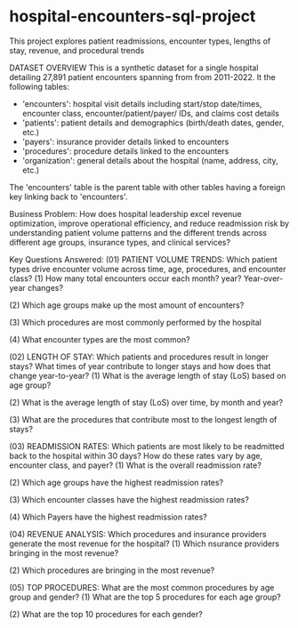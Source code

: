 # hospital-encounters-sql-project

This project explores patient readmissions, encounter types, lengths of stay, revenue, and procedural trends

DATASET OVERVIEW
This is a synthetic dataset for a single hospital detailing 27,891 patient encounters spanning from from 2011-2022.
It the following tables:

- 'encounters': hospital visit details including start/stop date/times, encounter class, encounter/patient/payer/ IDs, and claims cost details
- 'patients': patient details and demographics (birth/death dates, gender, etc.)
- 'payers': insurance provider details linked to encounters
- 'procedures': procedure details linked to the encounters
- 'organization': general details about the hospital (name, address, city, etc.)

The 'encounters' table is the parent table with other tables having a foreign key linking back to 'encounters'.

Business Problem:
How does hospital leadership excel revenue optimization, improve operational efficiency, and reduce readmission risk by understanding patient volume patterns and the different trends across different age groups, insurance types, and clinical services?

Key Questions Answered:
(01) PATIENT VOLUME TRENDS: Which patient types drive encounter volume across time, age, procedures, and encounter class?
  (1) How many total encounters occur each month? year? Year-over-year changes?

  (2) Which age groups make up the most amount of encounters?

  (3) Which procedures are most commonly performed by the hospital

  (4) What encounter types are the most common?



(02) LENGTH OF STAY: Which patients and procedures result in longer stays? What times of year contribute to longer stays and how does that change year-to-year?
  (1) What is the average length of stay (LoS) based on age group?

  (2) What is the average length of stay (LoS) over time, by month and year?

  (3) What are the procedures that contribute most to the longest length of stays?


(03) READMISSION RATES: Which patients are most likely to be readmitted back to the hospital within 30 days? How do these rates vary by age, encounter class, and payer?
  (1) What is the overall readmission rate?

  (2) Which age groups have the highest readmission rates?

  (3) Which encounter classes have the highest readmission rates?

  (4) Which Payers have the highest readmission rates?


(04) REVENUE ANALYSIS: Which procedures and insurance providers generate the most revenue for the hospital?
  (1) Which nsurance providers bringing in the most revenue?

  (2) Which procedures are bringing in the most revenue?

(05) TOP PROCEDURES: What are the most common procedures by age group and gender?
  (1) What are the top 5 procedures for each age group?

  (2) What are the top 10 procedures for each gender?

  
